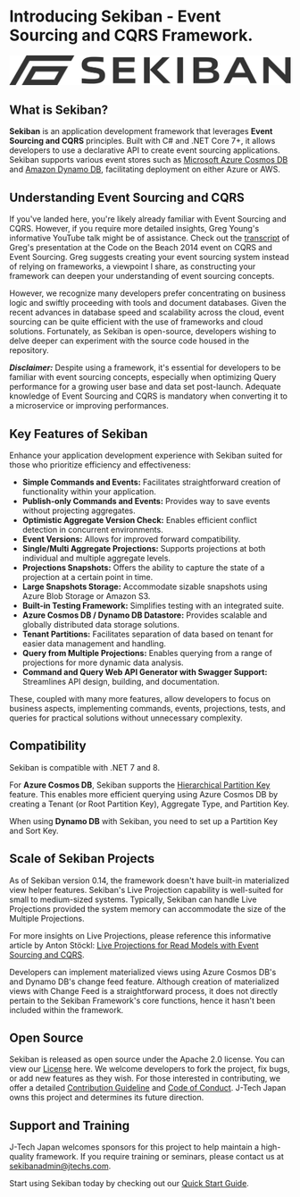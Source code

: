 # Introducing Sekiban - Event Sourcing and CQRS Framework.

![Sekiban Logo](../images/Sekiban_Signature.svg)

## What is Sekiban?

**Sekiban** is an application development framework that leverages **Event Sourcing and CQRS** principles. Built with C# and .NET Core 7+, it allows developers to use a declarative API to create event sourcing applications. Sekiban supports various event stores such as [Microsoft Azure Cosmos DB](https://azure.microsoft.com/en-us/products/cosmos-db) and [Amazon Dynamo DB](https://aws.amazon.com/dynamodb/), facilitating deployment on either Azure or AWS.

##  Understanding Event Sourcing and CQRS
If you've landed here, you're likely already familiar with Event Sourcing and CQRS. However, if you require more detailed insights, Greg Young's informative YouTube talk might be of assistance. Check out the [transcript](https://www.eventstore.com/blog/transcript-of-greg-youngs-talk-at-code-on-the-beach-2014-cqrs-and-event-sourcing) of Greg's presentation at the Code on the Beach 2014 event on CQRS and Event Sourcing.
Greg suggests creating your event sourcing system instead of relying on frameworks, a viewpoint I share, as constructing your framework can deepen your understanding of event sourcing concepts.

However, we recognize many developers prefer concentrating on business logic and swiftly proceeding with tools and document databases. Given the recent advances in database speed and scalability across the cloud, event sourcing can be quite efficient with the use of frameworks and cloud solutions.
Fortunately, as Sekiban is open-source, developers wishing to delve deeper can experiment with the source code housed in the repository.

***Disclaimer:*** Despite using a framework, it's essential for developers to be familiar with event sourcing concepts, especially when optimizing Query performance for a growing user base and data set post-launch. Adequate knowledge of Event Sourcing and CQRS is mandatory when converting it to a microservice or improving performances.

## Key Features of Sekiban


Enhance your application development experience with Sekiban suited for those who prioritize efficiency and effectiveness:

- **Simple Commands and Events:** Facilitates straightforward creation of functionality within your application.
- **Publish-only Commands and Events:** Provides way to save events without projecting aggregates.
- **Optimistic Aggregate Version Check:** Enables efficient conflict detection in concurrent environments.
- **Event Versions:** Allows for improved forward compatibility.
- **Single/Multi Aggregate Projections:** Supports projections at both individual and multiple aggregate levels.
- **Projections Snapshots:** Offers the ability to capture the state of a projection at a certain point in time.
- **Large Snapshots Storage:** Accommodate sizable snapshots using Azure Blob Storage or Amazon S3.
- **Built-in Testing Framework:** Simplifies testing with an integrated suite.
- **Azure Cosmos DB / Dynamo DB Datastore:** Provides scalable and globally distributed data storage solutions.
- **Tenant Partitions:** Facilitates separation of data based on tenant for easier data management and handling.
- **Query from Multiple Projections:** Enables querying from a range of projections for more dynamic data analysis.
- **Command and Query Web API Generator with Swagger Support:** Streamlines API design, building, and documentation.

These, coupled with many more features, allow developers to focus on business aspects, implementing commands, events, projections, tests, and queries for practical solutions without unnecessary complexity.

## Compatibility
Sekiban is compatible with .NET 7 and 8.

For **Azure Cosmos DB**, Sekiban supports the [Hierarchical Partition Key](https://learn.microsoft.com/en-us/azure/cosmos-db/hierarchical-partition-keys?tabs=net-v3%2Cbicep) feature. This enables more efficient querying using Azure Cosmos DB by creating a Tenant (or Root Partition Key), Aggregate Type, and Partition Key.

When using **Dynamo DB** with Sekiban, you need to set up a Partition Key and Sort Key.

## Scale of Sekiban Projects

As of Sekiban version 0.14, the framework doesn't have built-in materialized view helper features. Sekiban's Live Projection capability is well-suited for small to medium-sized systems. Typically, Sekiban can handle Live Projections provided the system memory can accommodate the size of the Multiple Projections.

For more insights on Live Projections, please reference this informative article by Anton Stöckl: [Live Projections for Read Models with Event Sourcing and CQRS](https://medium.com/@TonyBologni/live-projections-for-read-models-with-event-sourcing-and-cqrs-42dd18b19fd0).

Developers can implement materialized views using Azure Cosmos DB's and Dynamo DB's change feed feature. Although creation of materialized views with Change Feed is a straightforward process, it does not directly pertain to the Sekiban Framework's core functions, hence it hasn't been included within the framework.

## Open Source

Sekiban is released as open source under the Apache 2.0 license. You can view our [License](https://github.com/J-Tech-Japan/Sekiban/blob/main/LICENSE) here. We welcome developers to fork the project, fix bugs, or add new features as they wish. For those interested in contributing, we offer a detailed [Contribution Guideline](https://github.com/J-Tech-Japan/Sekiban/blob/main/CONTRIBUTING.md) and [Code of Conduct](https://github.com/J-Tech-Japan/Sekiban/blob/main/CODE_OF_CONDUCT.md). J-Tech Japan owns this project and determines its future direction.

## Support and Training

J-Tech Japan welcomes sponsors for this project to help maintain a high-quality framework. If you require training or seminars, please contact us at [sekibanadmin@jtechs.com](mailto:sekibanadmin@jtechs.com).

Start using Sekiban today by checking out our [Quick Start Guide](./quick-start.md).